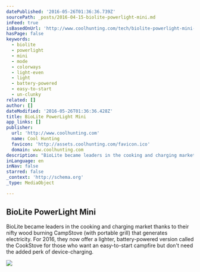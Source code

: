 ```yaml
---
datePublished: '2016-05-26T01:36:36.739Z'
sourcePath: _posts/2016-04-15-biolite-powerlight-mini.md
inFeed: true
isBasedOnUrl: 'http://www.coolhunting.com/tech/biolite-powerlight-mini-portable-utility-light'
hasPage: false
keywords:
  - biolite
  - powerlight
  - mini
  - mode
  - colorways
  - light-even
  - light
  - battery-powered
  - easy-to-start
  - un-clunky
related: []
author: []
dateModified: '2016-05-26T01:36:36.428Z'
title: BioLite PowerLight Mini
app_links: []
publisher:
  url: 'http://www.coolhunting.com'
  name: Cool Hunting
  favicon: 'http://assets.coolhunting.com/favicon.ico'
  domain: www.coolhunting.com
description: "BioLite became leaders in the cooking and charging market thanks to their nifty wood burning CampStove (with portable grill) that generates electricity. For 2016, they now offer a lighter, battery-powered version called the CookStove for those who want an easy-to-start campfire but don't need the added perk of device-charging."
inLanguage: en
inNav: false
starred: false
_context: 'http://schema.org'
_type: MediaObject

---
```

<article style=""><h1>BioLite PowerLight Mini</h1><p>BioLite became leaders in the cooking and charging market thanks to their nifty wood burning CampStove (with portable grill) that generates electricity. For 2016, they now offer a lighter, battery-powered version called the CookStove for those who want an easy-to-start campfire but don't need the added perk of device-charging.</p><img src="http://assets.coolhunting.com/coolhunting/2016/04/13/large_biolite_mini_02.jpg" /></article>